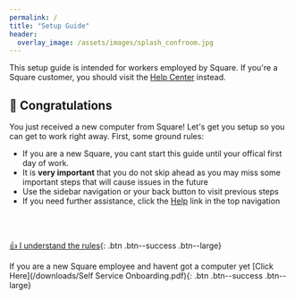 ```yaml
---
permalink: /
title: "Setup Guide"
header:
  overlay_image: /assets/images/splash_confroom.jpg
---
```


This setup guide is intended for workers employed by Square. If you're a Square customer, you should visit the [Help Center](https://squareup.com/help/) instead.

## 🎉 Congratulations
You just received a new computer from Square! Let's get you setup so you can get to work right away. First, some ground rules:

* If you are a new Square, you cant start this guide until your offical first day of work.
* It is __very important__ that you do not skip ahead as you may miss some important steps that will cause issues in the future 
* Use the sidebar navigation or your back button to visit previous steps
* If you need further assistance, click the [Help](/help) link in the top navigation

<br /><br />

[👍 I understand the rules](/os){: .btn .btn--success .btn--large}


If you are a new Square employee and havent got a computer yet [Click Here](/downloads/Self Service Onboarding.pdf){: .btn .btn--success .btn--large}
